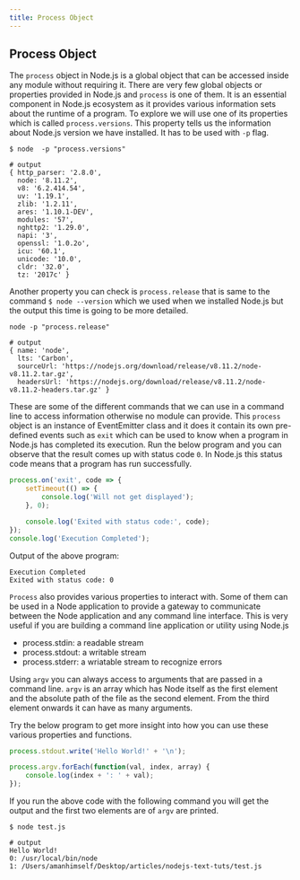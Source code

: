 ```yaml
---
title: Process Object
---
```


## Process Object

The `process` object in Node.js is a global object that can be accessed inside any module without requiring it. There are very few global objects or properties provided in Node.js and `process` is one of them. It is an essential component in Node.js ecosystem as it provides various information sets about the runtime of a program. To explore we will use one of its properties which is called `process.versions`. This property tells us the information about Node.js version we have installed. It has to be used with `-p` flag.

```shell
$ node  -p "process.versions"

# output
{ http_parser: '2.8.0',
  node: '8.11.2',
  v8: '6.2.414.54',
  uv: '1.19.1',
  zlib: '1.2.11',
  ares: '1.10.1-DEV',
  modules: '57',
  nghttp2: '1.29.0',
  napi: '3',
  openssl: '1.0.2o',
  icu: '60.1',
  unicode: '10.0',
  cldr: '32.0',
  tz: '2017c' }
```

Another property you can check is `process.release` that is same to the command `$ node --version` which we used when we installed Node.js but the output this time is going to be more detailed.

```shell
node -p "process.release"

# output
{ name: 'node',
  lts: 'Carbon',
  sourceUrl: 'https://nodejs.org/download/release/v8.11.2/node-v8.11.2.tar.gz',
  headersUrl: 'https://nodejs.org/download/release/v8.11.2/node-v8.11.2-headers.tar.gz' }
```

These are some of the different commands that we can use in a command line to access information otherwise no module can provide. This `process` object is an instance of EventEmitter class and it does it contain its own pre-defined events such as `exit` which can be used to know when a program in Node.js has completed its execution. Run the below program and you can observe that the result comes up with status code `0`. In Node.js this status code means that a program has run successfully.

```js
process.on('exit', code => {
	setTimeout(() => {
		console.log('Will not get displayed');
	}, 0);

	console.log('Exited with status code:', code);
});
console.log('Execution Completed');
```

Output of the above program:

```shell
Execution Completed
Exited with status code: 0
```

`Process` also provides various properties to interact with. Some of them can be used in a Node application to provide a gateway to communicate between the Node application and any command line interface. This is very useful if you are building a command line application or utility using Node.js

- process.stdin: a readable stream
- process.stdout: a writable stream
- process.stderr: a wriatable stream to recognize errors

Using `argv` you can always access to arguments that are passed in a command line. `argv` is an array which has Node itself as the first element and the absolute path of the file as the second element. From the third element onwards it can have as many arguments.

Try the below program to get more insight into how you can use these various properties and functions.

```js
process.stdout.write('Hello World!' + '\n');

process.argv.forEach(function(val, index, array) {
	console.log(index + ': ' + val);
});
```

If you run the above code with the following command you will get the output and the first two elements are of `argv` are printed.

```shell
$ node test.js

# output
Hello World!
0: /usr/local/bin/node
1: /Users/amanhimself/Desktop/articles/nodejs-text-tuts/test.js
```
